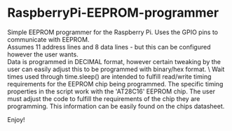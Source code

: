 # RaspberryPi-EEPROM-programmer
Simple EEPROM programmer for the Raspberry Pi. Uses the GPIO pins to communicate with EEPROM. \
Assumes 11 address lines and 8 data lines - but this can be configured however the user wants. \
Data is programmed in DECIMAL format, however certain tweaking by the user can easily adjust this to be programmed with binary/hex format. \ 
Wait times used through time.sleep() are intended to fulfill read/write timing requirements for the EEPROM chip being programmed. The specific timing properties in the script work with the 'AT28C16' EEPROM chip. The user must adjust the code to fulfill the requirements of the chip they are programming. This information can be easily found on the chips datasheet.

Enjoy!
